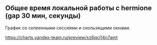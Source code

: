 ## Общее время локальной работы с hermione (gap 30 мин, секунды)

График со склеенными сессиями и скользящими окнами.

https://charts.yandex-team.ru/preview/xz6qcj14n7amt
